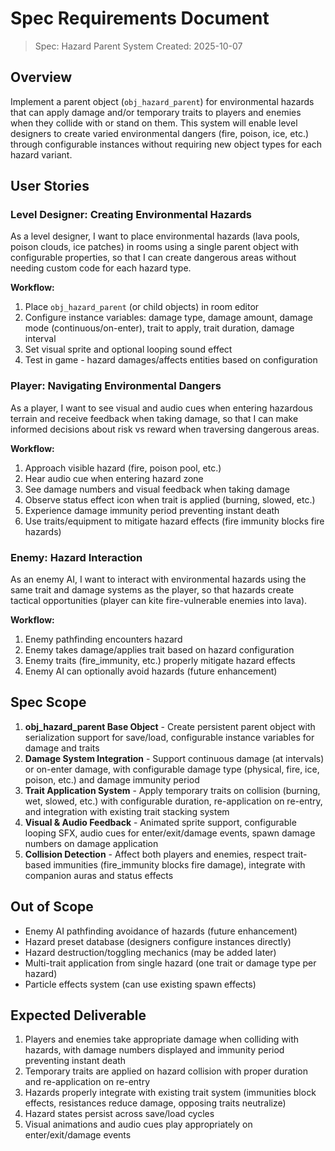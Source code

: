 # Spec Requirements Document

> Spec: Hazard Parent System
> Created: 2025-10-07

## Overview

Implement a parent object (`obj_hazard_parent`) for environmental hazards that can apply damage and/or temporary traits to players and enemies when they collide with or stand on them. This system will enable level designers to create varied environmental dangers (fire, poison, ice, etc.) through configurable instances without requiring new object types for each hazard variant.

## User Stories

### Level Designer: Creating Environmental Hazards

As a level designer, I want to place environmental hazards (lava pools, poison clouds, ice patches) in rooms using a single parent object with configurable properties, so that I can create dangerous areas without needing custom code for each hazard type.

**Workflow:**
1. Place `obj_hazard_parent` (or child objects) in room editor
2. Configure instance variables: damage type, damage amount, damage mode (continuous/on-enter), trait to apply, trait duration, damage interval
3. Set visual sprite and optional looping sound effect
4. Test in game - hazard damages/affects entities based on configuration

### Player: Navigating Environmental Dangers

As a player, I want to see visual and audio cues when entering hazardous terrain and receive feedback when taking damage, so that I can make informed decisions about risk vs reward when traversing dangerous areas.

**Workflow:**
1. Approach visible hazard (fire, poison pool, etc.)
2. Hear audio cue when entering hazard zone
3. See damage numbers and visual feedback when taking damage
4. Observe status effect icon when trait is applied (burning, slowed, etc.)
5. Experience damage immunity period preventing instant death
6. Use traits/equipment to mitigate hazard effects (fire immunity blocks fire hazards)

### Enemy: Hazard Interaction

As an enemy AI, I want to interact with environmental hazards using the same trait and damage systems as the player, so that hazards create tactical opportunities (player can kite fire-vulnerable enemies into lava).

**Workflow:**
1. Enemy pathfinding encounters hazard
2. Enemy takes damage/applies trait based on hazard configuration
3. Enemy traits (fire_immunity, etc.) properly mitigate hazard effects
4. Enemy AI can optionally avoid hazards (future enhancement)

## Spec Scope

1. **obj_hazard_parent Base Object** - Create persistent parent object with serialization support for save/load, configurable instance variables for damage and traits
2. **Damage System Integration** - Support continuous damage (at intervals) or on-enter damage, with configurable damage type (physical, fire, ice, poison, etc.) and damage immunity period
3. **Trait Application System** - Apply temporary traits on collision (burning, wet, slowed, etc.) with configurable duration, re-application on re-entry, and integration with existing trait stacking system
4. **Visual & Audio Feedback** - Animated sprite support, configurable looping SFX, audio cues for enter/exit/damage events, spawn damage numbers on damage application
5. **Collision Detection** - Affect both players and enemies, respect trait-based immunities (fire_immunity blocks fire damage), integrate with companion auras and status effects

## Out of Scope

- Enemy AI pathfinding avoidance of hazards (future enhancement)
- Hazard preset database (designers configure instances directly)
- Hazard destruction/toggling mechanics (may be added later)
- Multi-trait application from single hazard (one trait or damage type per hazard)
- Particle effects system (can use existing spawn effects)

## Expected Deliverable

1. Players and enemies take appropriate damage when colliding with hazards, with damage numbers displayed and immunity period preventing instant death
2. Temporary traits are applied on hazard collision with proper duration and re-application on re-entry
3. Hazards properly integrate with existing trait system (immunities block effects, resistances reduce damage, opposing traits neutralize)
4. Hazard states persist across save/load cycles
5. Visual animations and audio cues play appropriately on enter/exit/damage events
